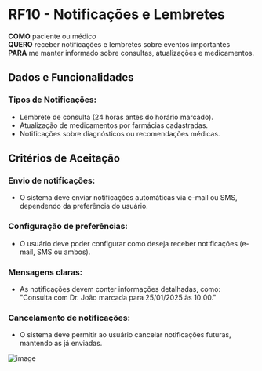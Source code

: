# RF10 - Notificações e Lembretes

**COMO** paciente ou médico  
**QUERO** receber notificações e lembretes sobre eventos importantes  
**PARA** me manter informado sobre consultas, atualizações e medicamentos.

## Dados e Funcionalidades

### Tipos de Notificações:
- Lembrete de consulta (24 horas antes do horário marcado).
- Atualização de medicamentos por farmácias cadastradas.
- Notificações sobre diagnósticos ou recomendações médicas.

## Critérios de Aceitação

### Envio de notificações:
- O sistema deve enviar notificações automáticas via e-mail ou SMS, dependendo da preferência do usuário.

### Configuração de preferências:
- O usuário deve poder configurar como deseja receber notificações (e-mail, SMS ou ambos).

### Mensagens claras:
- As notificações devem conter informações detalhadas, como:  
  "Consulta com Dr. João marcada para 25/01/2025 às 10:00."

### Cancelamento de notificações:
- O sistema deve permitir ao usuário cancelar notificações futuras, mantendo as já enviadas.

![image](https://github.com/user-attachments/assets/8c139368-8ace-4484-aa1d-f50fe5f8ca08)

